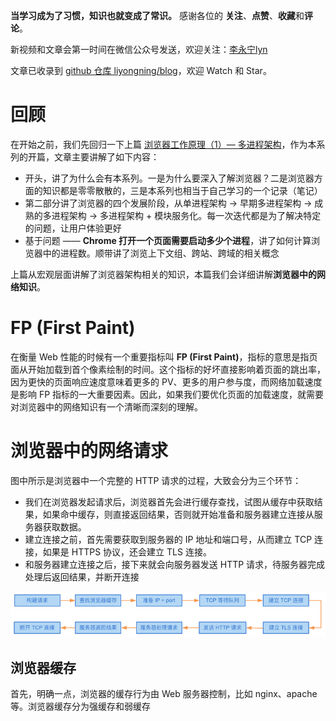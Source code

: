 **当学习成为了习惯，知识也就变成了常识。** 感谢各位的 **关注**、**点赞**、**收藏**和**评论**。

新视频和文章会第一时间在微信公众号发送，欢迎关注：[李永宁lyn](https://gitee.com/liyongning/typora-image-bed/raw/master/202202171742614.jpg)

文章已收录到 [github 仓库 liyongning/blog](https://github.com/liyongning/blog)，欢迎 Watch 和 Star。

# 回顾

在开始之前，我们先回归一下上篇 [浏览器工作原理（1）— 多进程架构](baidu.com)，作为本系列的开篇，文章主要讲解了如下内容：

* 开头，讲了为什么会有本系列。一是为什么要深入了解浏览器？二是浏览器方面的知识都是零零散散的，三是本系列也相当于自己学习的一个记录（笔记）
* 第二部分讲了浏览器的四个发展阶段，从单进程架构 -> 早期多进程架构 -> 成熟的多进程架构 -> 多进程架构 + 模块服务化。每一次迭代都是为了解决特定的问题，让用户体验更好
* 基于问题 —— **Chrome 打开一个页面需要启动多少个进程**，讲了如何计算浏览器中的进程数。顺带讲了浏览上下文组、跨站、跨域的相关概念

上篇从宏观层面讲解了浏览器架构相关的知识，本篇我们会详细讲解**浏览器中的网络知识**。

# FP (First Paint)

在衡量 Web 性能的时候有一个重要指标叫 **FP (First Paint)**，指标的意思是指页面从开始加载到首个像素绘制的时间。这个指标的好坏直接影响着页面的跳出率，因为更快的页面响应速度意味着更多的 PV、更多的用户参与度，而网络加载速度是影响 FP 指标的一大重要因素。因此，如果我们要优化页面的加载速度，就需要对浏览器中的网络知识有一个清晰而深刻的理解。

# 浏览器中的网络请求

图中所示是浏览器中一个完整的 HTTP 请求的过程，大致会分为三个环节：

* 我们在浏览器发起请求后，浏览器首先会进行缓存查找，试图从缓存中获取结果，如果命中缓存，则直接返回结果，否则就开始准备和服务器建立连接从服务器获取数据。
* 建立连接之前，首先需要获取到服务器的 IP 地址和端口号，从而建立 TCP 连接，如果是 HTTPS 协议，还会建立 TLS 连接。
* 和服务器建立连接之后，接下来就会向服务器发送 HTTP 请求，待服务器完成处理后返回结果，并断开连接

![image-20240328172833960](https://raw.githubusercontent.com/liyongning/picture-bed/master/liyongning/202403281728068.png)

## 浏览器缓存

首先，明确一点，浏览器的缓存行为由 Web 服务器控制，比如 nginx、apache 等。浏览器缓存分为强缓存和弱缓存



